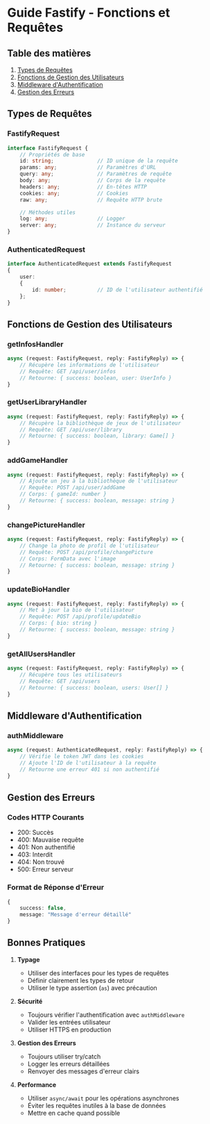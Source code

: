 # Guide Fastify - Fonctions et Requêtes

## Table des matières
1. [Types de Requêtes](#types-de-requêtes)
2. [Fonctions de Gestion des Utilisateurs](#fonctions-de-gestion-des-utilisateurs)
3. [Middleware d'Authentification](#middleware-dauthentification)
4. [Gestion des Erreurs](#gestion-des-erreurs)

## Types de Requêtes

### FastifyRequest
```typescript
interface FastifyRequest {
    // Propriétés de base
    id: string;              // ID unique de la requête
    params: any;             // Paramètres d'URL
    query: any;              // Paramètres de requête
    body: any;               // Corps de la requête
    headers: any;            // En-têtes HTTP
    cookies: any;            // Cookies
    raw: any;                // Requête HTTP brute

    // Méthodes utiles
    log: any;                // Logger
    server: any;             // Instance du serveur
}
```

### AuthenticatedRequest
```typescript
interface AuthenticatedRequest extends FastifyRequest 
{
    user: 
    {
        id: number;          // ID de l'utilisateur authentifié
    };
}
```

## Fonctions de Gestion des Utilisateurs

### getInfosHandler
```typescript
async (request: FastifyRequest, reply: FastifyReply) => {
    // Récupère les informations de l'utilisateur
    // Requête: GET /api/user/infos
    // Retourne: { success: boolean, user: UserInfo }
}
```

### getUserLibraryHandler
```typescript
async (request: FastifyRequest, reply: FastifyReply) => {
    // Récupère la bibliothèque de jeux de l'utilisateur
    // Requête: GET /api/user/library
    // Retourne: { success: boolean, library: Game[] }
}
```

### addGameHandler
```typescript
async (request: FastifyRequest, reply: FastifyReply) => {
    // Ajoute un jeu à la bibliothèque de l'utilisateur
    // Requête: POST /api/user/addGame
    // Corps: { gameId: number }
    // Retourne: { success: boolean, message: string }
}
```

### changePictureHandler
```typescript
async (request: FastifyRequest, reply: FastifyReply) => {
    // Change la photo de profil de l'utilisateur
    // Requête: POST /api/profile/changePicture
    // Corps: FormData avec l'image
    // Retourne: { success: boolean, message: string }
}
```

### updateBioHandler
```typescript
async (request: FastifyRequest, reply: FastifyReply) => {
    // Met à jour la bio de l'utilisateur
    // Requête: POST /api/profile/updateBio
    // Corps: { bio: string }
    // Retourne: { success: boolean, message: string }
}
```

### getAllUsersHandler
```typescript
async (request: FastifyRequest, reply: FastifyReply) => {
    // Récupère tous les utilisateurs
    // Requête: GET /api/users
    // Retourne: { success: boolean, users: User[] }
}
```

## Middleware d'Authentification

### authMiddleware
```typescript
async (request: AuthenticatedRequest, reply: FastifyReply) => {
    // Vérifie le token JWT dans les cookies
    // Ajoute l'ID de l'utilisateur à la requête
    // Retourne une erreur 401 si non authentifié
}
```

## Gestion des Erreurs

### Codes HTTP Courants
- 200: Succès
- 400: Mauvaise requête
- 401: Non authentifié
- 403: Interdit
- 404: Non trouvé
- 500: Erreur serveur

### Format de Réponse d'Erreur
```typescript
{
    success: false,
    message: "Message d'erreur détaillé"
}
```

## Bonnes Pratiques

1. **Typage**
   - Utiliser des interfaces pour les types de requêtes
   - Définir clairement les types de retour
   - Utiliser le type assertion (`as`) avec précaution

2. **Sécurité**
   - Toujours vérifier l'authentification avec `authMiddleware`
   - Valider les entrées utilisateur
   - Utiliser HTTPS en production

3. **Gestion des Erreurs**
   - Toujours utiliser try/catch
   - Logger les erreurs détaillées
   - Renvoyer des messages d'erreur clairs

4. **Performance**
   - Utiliser `async/await` pour les opérations asynchrones
   - Éviter les requêtes inutiles à la base de données
   - Mettre en cache quand possible 